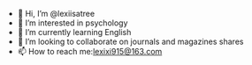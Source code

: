- 👋 Hi, I’m @lexiisatree
- 👀 I’m interested in psychology
- 🌱 I’m currently learning English
- 💞️ I’m looking to collaborate on journals and magazines shares
- 📫 How to reach me:lexixi915@163.com

<!---
lexiisatree/lexiisatree is a ✨ special ✨ repository because its `README.md` (this file) appears on your GitHub profile.
You can click the Preview link to take a look at your changes.
--->

